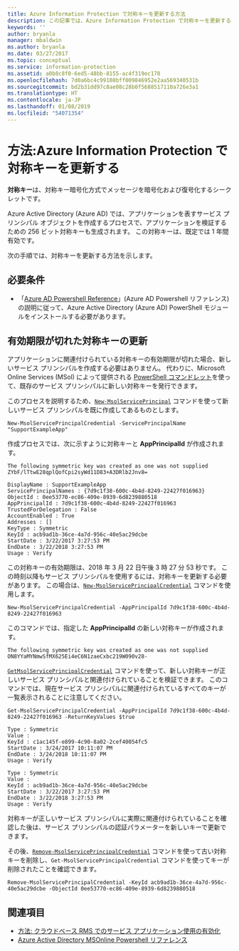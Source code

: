 ```yaml
---
title: Azure Information Protection で対称キーを更新する方法
description: この記事では、Azure Information Protection で対称キーを更新する手順について説明します。
keywords: ''
author: bryanla
manager: mbaldwin
ms.author: bryanla
ms.date: 03/27/2017
ms.topic: conceptual
ms.service: information-protection
ms.assetid: a0b8c8f0-6ed5-48bb-8155-ac4f319ec178
ms.openlocfilehash: 7d0a6bc4c99108bff009846952e2aa569340531b
ms.sourcegitcommit: bd2b31dd97c8ae08c28b0f5688517110a726e3a1
ms.translationtype: HT
ms.contentlocale: ja-JP
ms.lasthandoff: 01/08/2019
ms.locfileid: "54071354"
---
```

# <a name="how-to-renew-the-symmetric-key-in-azure-information-protection"></a>方法:Azure Information Protection で対称キーを更新する

**対称キー**は、対称キー暗号化方式でメッセージを暗号化および復号化するシークレットです。  

Azure Active Directory (Azure AD) では、アプリケーションを表すサービス プリンシパル オブジェクトを作成するプロセスで、アプリケーションを検証するための 256 ビット対称キーも生成されます。 この対称キーは、既定では 1 年間有効です。 

次の手順では、対称キーを更新する方法を示します。 

## <a name="prerequisites"></a>必要条件

* 「[Azure AD Powershell Reference](https://docs.microsoft.com/powershell/msonline/)」(Azure AD Powershell リファレンス) の説明に従って、Azure Active Directory (Azure AD) PowerShell モジュールをインストールする必要があります。


## <a name="renewing-the-symmetric-key-after-expiry"></a>有効期限が切れた対称キーの更新

アプリケーションに関連付けられている対称キーの有効期限が切れた場合、新しいサービス プリンシパルを作成する必要はありません。 代わりに、Microsoft Online Services (MSol) によって提供される [PowerShell コマンドレット](https://docs.microsoft.com/powershell/module/msonline)を使って、既存のサービス プリンシパルに新しい対称キーを発行できます。

このプロセスを説明するため、[`New-MsolServicePrincipal`](https://docs.microsoft.com/powershell/msonline/v1/new-msolserviceprincipalcredential) コマンドを使って新しいサービス プリンシパルを既に作成してあるものとします。

```
New-MsolServicePrincipalCredential -ServicePrincipalName "SupportExampleApp"
```

作成プロセスでは、次に示すように対称キーと **AppPrincipalId** が作成されます。

```
The following symmetric key was created as one was not supplied
ZYbF/lTtwE28qplQofCpi2syWd11D83+A3DRlb2Jnv8=

DisplayName : SupportExampleApp
ServicePrincipalNames : {7d9c1f38-600c-4b4d-8249-22427f016963}
ObjectId : 0ee53770-ec86-409e-8939-6d8239880518
AppPrincipalId : 7d9c1f38-600c-4b4d-8249-22427f016963
TrustedForDelegation : False
AccountEnabled : True
Addresses : []
KeyType : Symmetric
KeyId : acb9ad1b-36ce-4a7d-956c-40e5ac29dcbe
StartDate : 3/22/2017 3:27:53 PM
EndDate : 3/22/2018 3:27:53 PM
Usage : Verify
```

この対称キーの有効期限は、2018 年 3 月 22 日午後 3 時 27 分 53 秒です。 この時刻以降もサービス プリンシパルを使用するには、対称キーを更新する必要があります。 この場合は、[`New-MsolServicePrincipalCredential`](https://docs.microsoft.com/powershell/msonline/v1/new-msolserviceprincipalcredential) コマンドを使用します。 

```
New-MsolServicePrincipalCredential -AppPrincipalId 7d9c1f38-600c-4b4d-8249-22427f016963
```

このコマンドでは、指定した **AppPrincipalId** の新しい対称キーが作成されます。

```
The following symmetric key was created as one was not supplied ON8YYaMYNmwSfMX625Ei4eC6N1zaeCxbc219W090v28-
```
[`GetMsolServicePrincipalCredential`](https://docs.microsoft.com/powershell/msonline/v1/get-msolserviceprincipalcredential) コマンドを使って、新しい対称キーが正しいサービス プリンシパルと関連付けられていることを検証できます。 このコマンドでは、現在サービス プリンシパルに関連付けられているすべてのキーが一覧表示されることに注意してください。

```
Get-MsolServicePrincipalCredential -AppPrincipalId 7d9c1f38-600c-4b4d-8249-22427f016963 -ReturnKeyValues $true

Type : Symmetric
Value :
KeyId : c1ac145f-e899-4c90-8a02-2cef40054fc5
StartDate : 3/24/2017 10:11:07 PM
EndDate : 3/24/2018 10:11:07 PM
Usage : Verify

Type : Symmetric
Value :
KeyId : acb9ad1b-36ce-4a7d-956c-40e5ac29dcbe
StartDate : 3/22/2017 3:27:53 PM
EndDate : 3/22/2018 3:27:53 PM
Usage : Verify
```

対称キーが正しいサービス プリンシパルに実際に関連付けられていることを確認した後は、サービス プリンシパルの認証パラメーターを新しいキーで更新できます。 

その後、[`Remove-MsolServicePrincipalCredential`](https://docs.microsoft.com/powershell/msonline/v1/remove-msolserviceprincipalcredential) コマンドを使って古い対称キーを削除し、`Get-MsolServicePrincipalCredential` コマンドを使ってキーが削除されたことを確認できます。

```
Remove-MsolServicePrincipalCredential -KeyId acb9ad1b-36ce-4a7d-956c-40e5ac29dcbe -ObjectId 0ee53770-ec86-409e-8939-6d8239880518
```

## <a name="related-topics"></a>関連項目

* [方法: クラウドベース RMS でのサービス アプリケーション使用の有効化](how-to-use-file-api-with-aadrm-cloud.md)
* [Azure Active Directory MSOnline Powershell リファレンス](https://docs.microsoft.com/powershell/msonline/)
